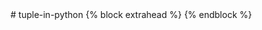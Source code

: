 <meta name="google-site-verification" content="VGrMVLmdr2kAncn_1A3LHBTwUp3FkrDvR852NPi5g8w" />
# tuple-in-python
{% block extrahead %}
  <meta name="google-site-verification" content="google1915c24a77b1451b.html">
{% endblock %}
